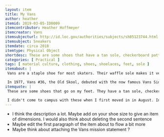 ```yaml
---
layout: item
title: My Vans 
author: heather
itemid: 2019-03-05-ID0009
itemcontributor: Heather Hoffmeyer
itemcreator: Vans
itemsubjecturl: http://id.loc.gov/authorities/subjects/sh85123744.html
itemsubject: Sneakers
itemdate: circa 2018
itemtype: Physical Object
shortdesc: These are some shoes that have a tan sole, checkerboard pattern, black toe area, white laces, a white mid-sole, and they are a size 8 in women's.
categories: [ Practical ]
tags: [ material culture, clothing, shoes, shoelaces, feet, sole ]
itemabout: |
 Vans are a staple shoe for most skaters. Their waffle sole makes it very useful when gripping the board. I brought these shoes to campus because they gripped my razor scooter well, which I use to go to classes when the weather is nice.

 In 1977, Vans #36, the Old Skool, debuted with the now famous Vans Sidestripe. The Old Skool is Vans' first skate shoe that incorporated leather panels for increased durability. What first started as a random doodle by Paul Van Doren, originally referred to as the "jazz stripe," has become the unmistakable hallmark of the Vans brand. Over time, skaters adopted Vans as their favorite shoe in California due to their durability and usefulness in skating.
itemquote: |
 These are some shoes that go on my feet. They have a tan sole, checkerboard pattern, black toe area, white laces, and a white mid-sole.

 I didn't come to campus with these when I first moved in in August. Instead, I bought them over Labor Day weekend because I needed some shoes that didn't wear down so fast on my razor scooter. They've now become incorporated into my wardrobe and even changed how I dressed. They are now used more for fashion rather than their function.
---
```

- I think the description a lot. Maybe add on your shoe size to give an item of dimensions. I would also think about deleting the second sentence
- Maybe edit the first paragraph of the item about to flow a bit more
- Maybe think about attaching the Vans mission statement ?
